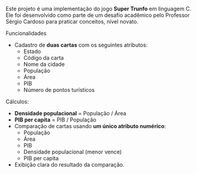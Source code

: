 Este projeto é uma implementação do jogo **Super Trunfo** em linguagem C.  
Ele foi desenvolvido como parte de um desafio acadêmico pelo Professor Sérgio Cardoso para praticar conceitos, nível novato.

Funcionalidades
- Cadastro de **duas cartas** com os seguintes atributos:
  - Estado
  - Código da carta
  - Nome da cidade
  - População
  - Área
  - PIB
  - Número de pontos turísticos

Cálculos:
  - **Densidade populacional** = População / Área
  - **PIB per capita** = PIB / População
- Comparação de cartas usando **um único atributo numérico**:
  - População
  - Área
  - PIB
  - Densidade populacional (menor vence)
  - PIB per capita
- Exibição clara do resultado da comparação.

